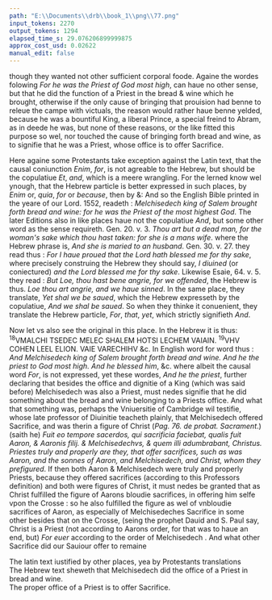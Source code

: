 ```yaml
---
path: "E:\\Documents\\drb\\book_1\\png\\77.png"
input_tokens: 2270
output_tokens: 1294
elapsed_time_s: 29.076206899999875
approx_cost_usd: 0.02622
manual_edit: false
---
```

though they wanted not other sufficient corporal foode. Againe the wordes
folowing *For he was the Priest of God most high*, can haue no other sense, but
that he did the function of a Priest in the bread & wine which he brought,
otherwise if the only cause of bringing that prouision had benne to releue the
campe with victuals, the reason would rather haue benne yelded, because he
was a bountiful King, a liberal Prince, a special freind to Abram, as in deede
he was, but none of these reasons, or the like fitted this purpose so wel, nor
touched the cause of bringing forth bread and wine, as to signifie that he was
a Priest, whose office is to offer Sacrifice.

Here againe some Protestants take exception against the Latin text, that the
causal coniunction *Enim*, *for*, is not agreable to the Hebrew, but should be
the copulatiue *Et*, *and*, which is a meere wrangling. For the lerned know wel
ynough, that the Hebrew particle is better expressed in such places, by *Enim*
or, *quia*, *for* or *because*, then by &: And so the English Bible printed in the yeare
of our Lord. 1552, readeth : *Melchisedech king of Salem brought forth bread and
wine: for he was the Priest of the most highest God*. The later Editions also in like
places haue not the copulatiue *And*, but some other word as the sense requireth. Gen. 20. v. 3. *Thou art but a dead man, for the woman's sake which thou hast
taken: for she is a mans wife*. where the Hebrew phrase is, *And she is maried to an
husband*. Gen. 30. v. 27. they read thus : *For I haue proued that the Lord hath blessed
me for thy sake*, where precisely construing the Hebrew they should say, *I diuined*
(or coniectured) *and the Lord blessed me for thy sake*. Likewise Esaie, 64. v. 5.
they read : *But Loe, thou hast bene angrie, for we offended*, the Hebrew is thus.
*Loe thou art angrie, and we haue sinned*. In the same place, they translate, *Yet shal
we be saued*, which the Hebrew expresseth by the copulatiue, *And we shal be
saued*. So when they thinke it conuenient, they translate the Hebrew particle,
*For*, *that*, *yet*, which strictly signifieth *And*.

Now let vs also see the original in this place. In the Hebrew it is thus:
<sup>18</sup>VMALCHI TSEDEC MELEC SHALEM HOTSI LECHEM VAIAIN.
<sup>19</sup>VHV COHEN LEEL ELION. VAIE VARECHIHV &c. In English
word for word thus : *And Melchisedech king of Salem brought forth bread and wine.
And he the priest to God most high. And he blessed him*, &c. where albeit the causal word *For*, is not expressed, yet these wordes, *And he the priest*, further declaring that besides the office and dignitie of a King (which was said before)
Melchisedech was also a Priest, must nedes signifie that he did something about
the bread and wine belonging to a Priests office. And what that something
was, perhaps the Vniuersitie of Cambridge wil testifie, whose late professor
of Diuinitie teacheth plainly, that Melchisedech offered Sacrifice, and was
therin a figure of Christ (*Pag. 76. de probat. Sacrament*.) (saith he) *Fuit eo tempore
sacerdos, qui sacrificia faciebat, qualis fuit Aaron, & Aaronis filij. & Melchisedechvs, &
quem illi adumbrabant, Christus. Priestes truly and properly are they, that offer sacrifices,
such as was Aaron, and the sonnes of Aaron, and Melchisedech, and Christ, whom they
prefigured*. If then both Aaron & Melchisedech were truly and properly Priests,
because they offered sacrifices (according to this Professors definition) and
both were figures of Christ, it must nedes be granted that as Christ fulfilled
the figure of Aarons bloudie sacrifices, in offering him selfe vpon the Crosse :
so he also fulfilled the figure as wel of vnbloudie sacrifices of Aaron, as especially of Melchisedeches Sacrifice in some other besides that on the Crosse, (seing
the prophet Dauid and S. Paul say, Christ is a Priest (not according to Aarons
order, for that was to haue an end, but) *For euer* according to the order of
Melchisedech . And what other Sacrifice did our Sauiour offer to remaine

[^1]: Melchisedech offered sacrifice in bread and wine.

<aside>The latin text iustified by other places, yea by Protestants translations</aside>

<aside>The Hebrew text sheweth that Melchisedech did the office of a Priest in bread and wine.</aside>

<aside>The proper office of a Priest is to offer Sacrifice.</aside>